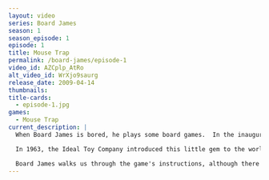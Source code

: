 ```yaml
---
layout: video
series: Board James
season: 1
season_episode: 1
episode: 1
title: Mouse Trap
permalink: /board-james/episode-1
video_id: AZCplp_AtRo
alt_video_id: WrXjo9saurg
release_date: 2009-04-14
thumbnails: 
title-cards: 
  - episode-1.jpg
games:
  - Mouse Trap
current_description: |
  When Board James is bored, he plays some board games.  In the inaugural episode, James takes a look at a childhood classic - Mouse Trap.  

  In 1963, the Ideal Toy Company introduced this little gem to the world.  Inspired by the work of cartoonist and inventor Rube Goldberg, the goal was to slowly build a wacky, overly complicated trap for opponents' mouse.  The rules have changed, but the concept has stayed the same, because there's no sense in fixing something that's not broken.

  Board James walks us through the game's instructions, although there's really not much point.  The journey from Start to Finish is nothing more than luck of the dice.  The highlight of the game is setting up the trap, and then watching the Looney Tunes-esque contraption work its magic.  If you've never seen it, you never had a childhood.
---
```


